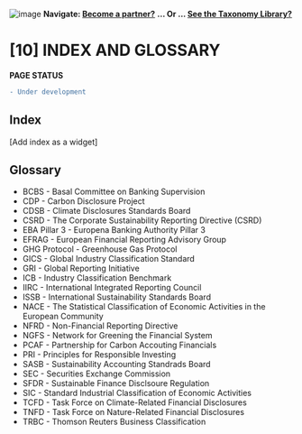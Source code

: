 ![image](https://user-images.githubusercontent.com/112073913/188821900-0c411acf-fbdd-4163-adc9-3ba4e2be78df.png)
**Navigate: [Become a partner?](https://github.com/FD-SustainableFinance/l6l-PARTNERS)**
**... Or ... [See the Taxonomy Library?](https://github.com/orgs/FD-SustainableFinance/projects/2)**

# [10] INDEX AND GLOSSARY
**PAGE STATUS**
```diff
- Under development
```

## Index
[Add index as a widget]

## Glossary
- BCBS - Basal Committee on Banking Supervision
- CDP - Carbon Disclosure Project
- CDSB - Climate Disclosures Standards Board
- CSRD - The Corporate Sustainability Reporting Directive (CSRD)
- EBA Pillar 3 - Europena Banking Authority Pillar 3
- EFRAG - European Financial Reporting Advisory Group
- GHG Protocol - Greenhouse Gas Protocol
- GICS - Global Industry Classification Standard
- GRI - Global Reporting Initiative
- ICB - Industry Classification Benchmark
- IIRC - International Integrated Reporting Council
- ISSB - International Sustainability Standards Board
- NACE - The Statistical Classification of Economic Activities in the European Community
- NFRD - Non-Financial Reporting Directive
- NGFS - Network for Greening the Financial System
- PCAF - Partnership for Carbon Accouting Financials
- PRI - Principles for Responsible Investing
- SASB - Sustainability Accounting Standrads Board
- SEC - Securities Exchange Commission
- SFDR - Sustainable Finance Disclsoure Regulation
- SIC - Standard Industrial Classification of Economic Activities
- TCFD - Task Force on Climate-Related Financial Disclosures
- TNFD - Task Force on Nature-Related Financial Disclosures
- TRBC - Thomson Reuters Business Classification
